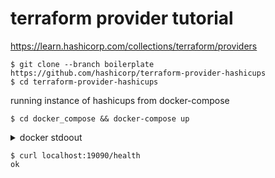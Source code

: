 # terraform provider tutorial

https://learn.hashicorp.com/collections/terraform/providers


```console
$ git clone --branch boilerplate https://github.com/hashicorp/terraform-provider-hashicups
$ cd terraform-provider-hashicups
```

running instance of hashicups from docker-compose
```console
$ cd docker_compose && docker-compose up
```

<details><summary>docker stdoout</summary>

<pre><code>
$ docker-compose up
Creating docker_compose_db_1 ... done
Creating docker_compose_api_1 ... done
Attaching to docker_compose_db_1, docker_compose_api_1
db_1   | The files belonging to this database system will be owned by user "postgres".
db_1   | This user must also own the server process.
db_1   |
db_1   | The database cluster will be initialized with locale "en_US.utf8".
db_1   | The default database encoding has accordingly been set to "UTF8".
db_1   | The default text search configuration will be set to "english".
db_1   |
db_1   | Data page checksums are disabled.
db_1   |
db_1   | fixing permissions on existing directory /var/lib/postgresql/data ... ok
db_1   | creating subdirectories ... ok
db_1   | selecting default max_connections ... 100
db_1   | selecting default shared_buffers ... 128MB
db_1   | selecting default timezone ... Etc/UTC
db_1   | selecting dynamic shared memory implementation ... posix
db_1   | creating configuration files ... ok
db_1   | running bootstrap script ... ok
api_1  | 2020-09-10T15:13:36.728Z [ERROR] Unable to connect to database: error="dial tcp 172.18.0.2:5432: connect: connection refused"
db_1   | performing post-bootstrap initialization ... ok
db_1   | syncing data to disk ... ok
db_1   |
db_1   | WARNING: enabling "trust" authentication for local connections
db_1   | You can change this by editing pg_hba.conf or using the option -A, or
db_1   | --auth-local and --auth-host, the next time you run initdb.
db_1   |
db_1   | Success. You can now start the database server using:
db_1   |
db_1   |     pg_ctl -D /var/lib/postgresql/data -l logfile start
db_1   |
db_1   | waiting for server to start....2020-09-10 15:13:36.991 UTC [44] LOG:  listening on Unix socket "/var/run/postgresql/.s.PGSQL.5432"
db_1   | 2020-09-10 15:13:37.005 UTC [45] LOG:  database system was shut down at 2020-09-10 15:13:36 UTC
db_1   | 2020-09-10 15:13:37.010 UTC [44] LOG:  database system is ready to accept connections
db_1   |  done
db_1   | server started
db_1   | CREATE DATABASE
db_1   |
db_1   |
db_1   | /usr/local/bin/docker-entrypoint.sh: running /docker-entrypoint-initdb.d/products.sql
db_1   | SET
db_1   | CREATE EXTENSION
db_1   | CREATE TABLE
db_1   | CREATE TABLE
db_1   | CREATE TABLE
db_1   | CREATE TABLE
db_1   | CREATE TABLE
db_1   | CREATE TABLE
db_1   | INSERT 0 1
db_1   | INSERT 0 1
db_1   | INSERT 0 1
db_1   | INSERT 0 1
db_1   | INSERT 0 1
db_1   | INSERT 0 1
db_1   | INSERT 0 1
db_1   | INSERT 0 1
db_1   | INSERT 0 1
db_1   | INSERT 0 1
db_1   | INSERT 0 1
db_1   | INSERT 0 1
db_1   | INSERT 0 1
db_1   | INSERT 0 1
db_1   | INSERT 0 1
db_1   | INSERT 0 1
db_1   | INSERT 0 1
db_1   | INSERT 0 1
db_1   | INSERT 0 1
db_1   | INSERT 0 1
db_1   | INSERT 0 1
db_1   | INSERT 0 1
db_1   |
db_1   |
db_1   | 2020-09-10 15:13:37.466 UTC [44] LOG:  received fast shutdown request
db_1   | waiting for server to shut down....2020-09-10 15:13:37.467 UTC [44] LOG:  aborting any active transactions
db_1   | 2020-09-10 15:13:37.469 UTC [44] LOG:  background worker "logical replication launcher" (PID 51) exited with exit code 1
db_1   | 2020-09-10 15:13:37.471 UTC [46] LOG:  shutting down
db_1   | 2020-09-10 15:13:37.492 UTC [44] LOG:  database system is shut down
db_1   |  done
db_1   | server stopped
db_1   |
db_1   | PostgreSQL init process complete; ready for start up.
db_1   |
db_1   | 2020-09-10 15:13:37.577 UTC [1] LOG:  listening on IPv4 address "0.0.0.0", port 5432
db_1   | 2020-09-10 15:13:37.577 UTC [1] LOG:  listening on IPv6 address "::", port 5432
db_1   | 2020-09-10 15:13:37.580 UTC [1] LOG:  listening on Unix socket "/var/run/postgresql/.s.PGSQL.5432"
db_1   | 2020-09-10 15:13:37.593 UTC [71] LOG:  database system was shut down at 2020-09-10 15:13:37 UTC
db_1   | 2020-09-10 15:13:37.597 UTC [1] LOG:  database system is ready to accept connections
api_1  | 2020-09-10T15:13:37.734Z [INFO]  Starting service: bind=0.0.0.0:9090 metrics=localhost:9102
</code></pre>
</details>


```console
$ curl localhost:19090/health
ok
```

